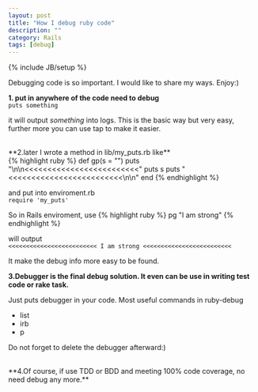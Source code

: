 ```yaml
---
layout: post
title: "How I debug ruby code"
description: ""
category: Rails
tags: [debug]
---
```

{% include JB/setup %}


Debugging code is so important. 
I would like to share my ways. Enjoy:) 


**1. put in anywhere of the code need to debug**<br>
`puts something`

it will output _something_ into logs. 
This is the basic way but very easy, further more you can use tap to make it easier. 

<br>
**2.later I wrote a method in lib/my_puts.rb like**<br>
{% highlight ruby %}
def gp(s = "")
  puts "\n\n<<<<<<<<<<<<<<<<<<<<<<<<<"
  puts s
  puts "<<<<<<<<<<<<<<<<<<<<<<<<<\n\n"
end
{% endhighlight %}


and put into enviroment.rb<br>
`require 'my_puts'`

So in Rails enviroment, use 
{% highlight ruby %}
pg "I am strong"
{% endhighlight %}


will output<br>
`<<<<<<<<<<<<<<<<<<<<<<<<<
I am strong
<<<<<<<<<<<<<<<<<<<<<<<<<`


It make the debug info more easy to be found. 
<br>

**3.Debugger is the final debug solution. It even can be use in writing test code or rake task.**<br>

Just puts debugger in your code. 
Most useful commands in ruby-debug 

* list
* irb
* p

Do not forget to delete the debugger afterward:) 

<br>
**4.Of course, if use TDD or BDD and meeting 100% code coverage, no need debug any more.**
